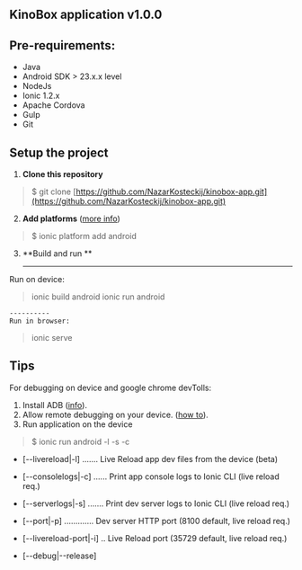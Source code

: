 
**KinoBox application v1.0.0**
------------------------------

Pre-requirements:
----------------
 - Java
 - Android SDK > 23.x.x level
 - NodeJs
 - Ionic  1.2.x
 - Apache Cordova
 - Gulp
 - Git

## Setup the project ##

 1. **Clone this repository** 
> $ git clone  [https://github.com/NazarKosteckij/kinobox-app.git](https://github.com/NazarKosteckij/kinobox-app.git)

 2. **Add platforms** ([more info](http://ionicframework.com/getting-started/))
>  $ ionic platform add android 

 3. **Build and run **
 
	----------
  Run on device:
 >  ionic build android 
 >  ionic run android

	----------
	Run in browser:
>ionic serve

## Tips ##
For debugging on device and google chrome devTolls: 

 1. Install ADB ([info](http://developer.android.com/intl/ru/tools/help/adb.html)).
 2. Allow remote debugging on your device.  ([how to](http://developer.android.com/intl/ru/tools/help/adb.html)).
 3. Run application on the device 

> $ ionic run android  -l -s -c

 - [--livereload|-l] .......  Live Reload app dev files from the device
   (beta)
   
 - [--consolelogs|-c] ......  Print app console logs to Ionic CLI
   (live reload req.)
 - [--serverlogs|-s] .......  Print dev server logs
   to Ionic CLI (live reload req.)
 - [--port|-p] .............  Dev server
   HTTP port (8100 default, live reload req.)
 - [--livereload-port|-i] .. 
   Live Reload port (35729 default, live reload req.)
 - [--debug|--release]
